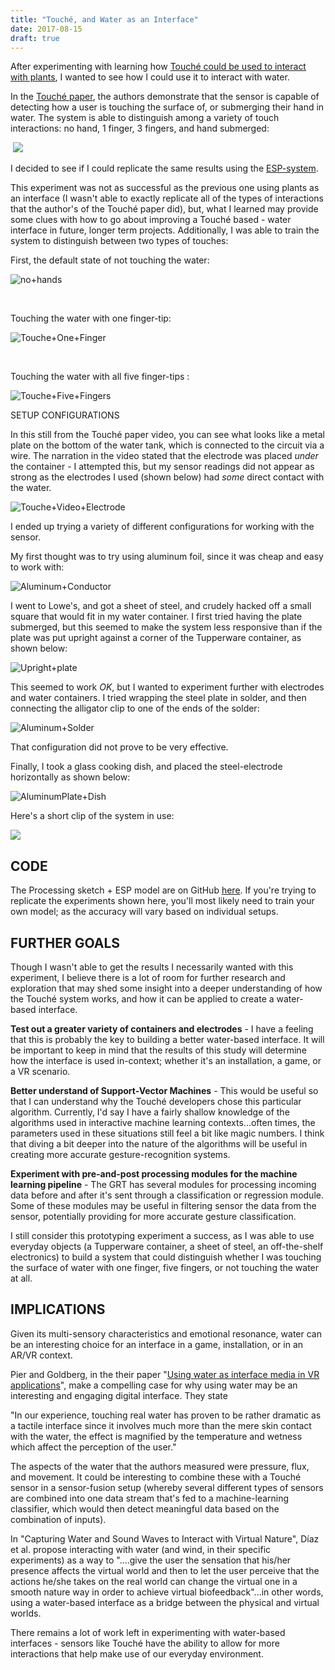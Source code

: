 ```yaml
---
title: "Touché, and Water as an Interface"
date: 2017-08-15
draft: true
---
```


After experimenting with learning how [Touché could be used to interact with plants](https://www.nickarner.com/blog/2017/7/8/talking-to-plants-touché-experiments), I wanted to see how I could use it to interact with water.

In the [Touché paper](https://s3-us-west-1.amazonaws.com/disneyresearch/wp-content/uploads/20140805145650/touchechi20121.pdf), the authors demonstrate that the sensor is capable of detecting how a user is touching the surface of, or submerging their hand in water. The system is able to distinguish among a variety of touch interactions: no hand, 1 finger, 3 fingers, and hand submerged:

​																				[![](http://img.youtube.com/vi/E4tYpXVTjxA/0.jpg)](http://www.youtube.com/watch?v=E4tYpXVTjxA "")



I decided to see if I could replicate the same results using the [ESP-system](https://github.com/damellis/ESP).

This experiment was not as successful as the previous one using plants as an interface (I wasn't able to exactly replicate all of the types of interactions that the author's of the Touché paper did), but, what I learned may provide some clues with how to go about improving a Touché based - water interface in future, longer term projects. Additionally, I was able to train the system to distinguish between two types of touches:

First, the default state of not touching the water:

![no+hands](/blog_assets/2017/no+hands.gif)

​	

Touching the water with one finger-tip:

![Touche+One+Finger](/blog_assets/2017/Touche+One+Finger.gif)

​	

Touching the water with all five finger-tips :

![Touche+Five+Fingers](/blog_assets/2017/Touche+Five+Fingers.gif)



SETUP CONFIGURATIONS

In this still from the Touché paper video, you can see what looks like a metal plate on the bottom of the water tank, which is connected to the circuit via a wire. The narration in the video stated that the electrode was placed *under* the container - I attempted this, but my sensor readings did not appear as strong as the electrodes I used (shown below) had *some* direct contact with the water.

![Touche+Video+Electrode](/blog_assets/2017/Touche+Video+Electrode.jpg)

I ended up trying a variety of different configurations for working with the sensor.

My first thought was to try using aluminum foil, since it was cheap and easy to work with:

![Aluminum+Conductor](/blog_assets/2017/Aluminum+Conductor.jpg)

I went to Lowe's, and got a sheet of steel, and crudely hacked off a small square that would fit in my water container. I first tried having the plate submerged, but this seemed to make the system less responsive than if the plate was put upright against a corner of the Tupperware container, as shown below:

![Upright+plate](/blog_assets/2017/Upright+plate.jpg)

This seemed to work *OK*, but I wanted to experiment further with electrodes and water containers. I tried wrapping the steel plate in solder, and then connecting the alligator clip to one of the ends of the solder:



![Aluminum+Solder](/blog_assets/2017/Aluminum+Solder.jpg)



That configuration did not prove to be very effective.

Finally, I took a glass cooking dish, and placed the steel-electrode horizontally as shown below:



![AluminumPlate+Dish](/blog_assets/2017/AluminumPlate+Dish.jpg)

Here's a short clip of the system in use:

[![](http://img.youtube.com/vi/6-5DdljQmEk/0.jpg)](http://www.youtube.com/watch?v=6-5DdljQmEk "")



## CODE

The Processing sketch + ESP model are on GitHub [here](https://www.nickarner.com/blog/2017/7/10/touch-and-water-as-an-interface#). If you're trying to replicate the experiments shown here, you'll most likely need to train your own model; as the accuracy will vary based on individual setups.

## FURTHER GOALS

Though I wasn't able to get the results I necessarily wanted with this experiment, I believe there is a lot of room for further research and exploration that may shed some insight into a deeper understanding of how the Touché system works, and how it can be applied to create a water-based interface.

**Test out a greater variety of containers and electrodes** - I have a feeling that this is probably the key to building a better water-based interface. It will be important to keep in mind that the results of this study will determine how the interface is used in-context; whether it's an installation, a game, or a VR scenario.

**Better understand of Support-Vector Machines** - This would be useful so that I can understand why the Touché developers chose this particular algorithm. Currently, I'd say I have a fairly shallow knowledge of the algorithms used in interactive machine learning contexts...often times, the parameters used in these situations still feel a bit like magic numbers. I think that diving a bit deeper into the nature of the algorithms will be useful in creating more accurate gesture-recognition systems.

**Experiment with pre-and-post processing modules for the machine learning pipeline** - The GRT has several modules for processing incoming data before and after it's sent through a classification or regression module. Some of these modules may be useful in filtering sensor the data from the sensor, potentially providing for more accurate gesture classification.

I still consider this prototyping experiment a success, as I was able to use everyday objects (a Tupperware container, a sheet of steel, an off-the-shelf electronics) to build a system that could distinguish whether I was touching the surface of water with one finger, five fingers, or not touching the water at all.

## IMPLICATIONS

Given its multi-sensory characteristics and emotional resonance, water can be an interesting choice for an interface in a game, installation, or in an AR/VR context.

Pier and Goldberg, in the their paper "[Using water as interface media in VR applications](https://www.researchgate.net/publication/232725076_Using_water_as_interface_media_in_VR_applications)", make a compelling case for why using water may be an interesting and engaging digital interface. They state

"In our experience, touching real water has proven to be rather dramatic as a tactile interface since it involves much more than the mere skin contact with the water, the effect is magnified by the temperature and wetness which affect the perception of the user."

The aspects of the water that the authors measured were pressure, flux, and movement. It could be interesting to combine these with a Touché sensor in a sensor-fusion setup (whereby several different types of sensors are combined into one data stream that's fed to a machine-learning classifier, which would then detect meaningful data based on the combination of inputs).

In "Capturing Water and Sound Waves to Interact with Virtual Nature", Díaz et al. propose interacting with water (and wind, in their specific experiments) as a way to "....give the user the sensation that his/her presence affects the virtual world and then to let the user perceive that the actions he/she takes on the real world can change the virtual one in a smooth nature way in order to achieve virtual biofeedback"...in other words, using a water-based interface as a bridge between the physical and virtual worlds.

There remains a lot of work left in experimenting with water-based interfaces - sensors like Touché have the ability to allow for more interactions that help make use of our everyday environment.

